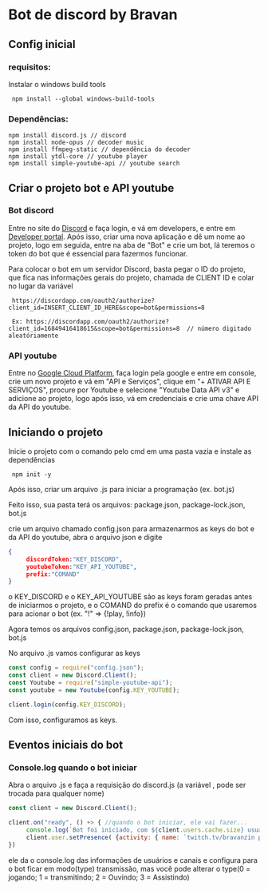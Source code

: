 # Bot de discord by Bravan

## Config inicial

### requisitos:
Instalar o windows build tools

     npm install --global windows-build-tools

### Dependências:

    npm install discord.js // discord
    npm install node-opus // decoder music
    npm install ffmpeg-static // dependência do decoder
    npm install ytdl-core // youtube player
    npm install simple-youtube-api // youtube search

## Criar o projeto bot e API youtube

### Bot discord

Entre no site do [Discord](discordapp.com) e faça login, e vá em developers, e entre em [Developer portal](https://discordapp.com/developers/applications). Após isso, criar uma nova aplicação e dê um nome ao projeto, logo em seguida, entre na aba de "Bot" e crie um bot, lá teremos o token do bot que é essencial para fazermos funcionar.

Para colocar o bot em um servidor Discord, basta pegar o ID do projeto, que fica nas informações gerais do projeto, chamada de CLIENT ID e colar no lugar da variável

     https://discordapp.com/oauth2/authorize?client_id=INSERT_CLIENT_ID_HERE&scope=bot&permissions=8

     Ex: https://discordapp.com/oauth2/authorize?client_id=16849416418615&scope=bot&permissions=8  // número digitado aleatóriamente

### API youtube

Entre no [Google Cloud Platform](https://cloud.google.com), faça login pela google e entre em console, crie um novo projeto e vá em "API e Serviços", clique em "+ ATIVAR API E SERVIÇOS", procure por Youtube e selecione "Youtube Data API v3" e adicione ao projeto, logo após isso, vá em credenciais e crie uma chave API da API do youtube.

## Iniciando o projeto

Inicie o projeto com o comando pelo cmd em uma pasta vazia e instale as dependências

     npm init -y

Após isso, criar um arquivo .js para iniciar a programação (ex. bot.js)

Feito isso, sua pasta terá os arquivos: package.json, package-lock.json, bot.js

crie um arquivo chamado config.json para armazenarmos as keys do bot e da API do youtube, abra o arquivo json e digite

```json
{
     discordToken:"KEY_DISCORD",
     youtubeToken:"KEY_API_YOUTUBE",
     prefix:"COMAND"
}
```
o KEY_DISCORD e o KEY_API_YOUTUBE são as keys foram geradas antes de iniciarmos o projeto, e o COMAND do prefix é o comando que usaremos para acionar o bot (ex. "!" => {!play, !info})

Agora temos os arquivos config.json, package.json, package-lock.json, bot.js

No arquivo .js vamos configurar as keys

```javascript
const config = require("config.json");
const client = new Discord.Client();
const Youtube = require("simple-youtube-api");
const youtube = new Youtube(config.KEY_YOUTUBE);

client.login(config.KEY_DISCORD);
```

Com isso, configuramos as keys.

## Eventos iniciais do bot


### Console.log quando o bot iniciar

Abra o arquivo .js e faça a requisição do discord.js (a variável <client>, pode ser trocada para qualquer nome)

```javascript
const client = new Discord.Client();

client.on("ready", () +> { //quando o bot iniciar, ele vai fazer...
     console.log(`Bot foi iniciado, com ${client.users.cache.size} usuários, em ${client.channels.cache.size} canais, em ${client.guilds.cache.size} servidores.`);
     client.user.setPresence( {activity: { name: `twitch.tv/bravanzin para ${client.users.cache.size} viewers`, type: 1, url: 'https://twitch.tv/bravanzin' }} );
})
```

ele da o console.log das informações de usuários e canais e configura para o bot ficar em modo(type) transmissão, mas você pode alterar o type(0 = jogando; 1 = transmitindo; 2 = Ouvindo; 3 = Assistindo)